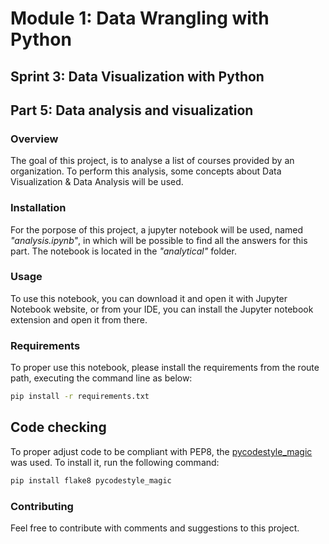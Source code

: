 # Module 1: Data Wrangling with Python

## Sprint 3: Data Visualization with Python

## Part 5: Data analysis and visualization

### Overview

The goal of this project, is to analyse a list of courses provided by an organization. To perform this analysis, some concepts about Data Visualization & Data Analysis will be used.

### Installation

For the porpose of this project, a jupyter notebook will be used, named _"analysis.ipynb"_, in which will be possible to find all the answers for this part. The notebook is located in the _"analytical"_ folder.

### Usage

To use this notebook, you can download it and open it with Jupyter Notebook website, or from your IDE, you can install the Jupyter notebook extension and open it from there.

### Requirements

To proper use this notebook, please install the requirements from the route path, executing the command line as below:

```bash
pip install -r requirements.txt
```

## Code checking

To proper adjust code to be compliant with PEP8, the [pycodestyle_magic](https://github.com/mattijn/pycodestyle_magic?tab=readme-ov-file) was used. To install it, run the following command:

```bash
pip install flake8 pycodestyle_magic
```

### Contributing

Feel free to contribute with comments and suggestions to this project.
